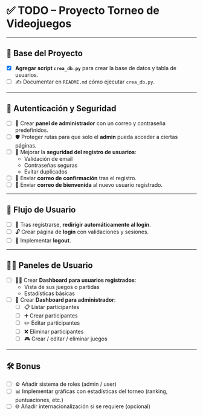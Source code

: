 # ✅ TODO – Proyecto Torneo de Videojuegos

---

## 📁 Base del Proyecto

- [X] **Agregar script `crea_db.py`** para crear la base de datos y tabla de usuarios.
- [ ] ✍️ Documentar en `README.md` cómo ejecutar `crea_db.py`.

---

## 🔐 Autenticación y Seguridad

- [ ] 🔑 Crear **panel de administrador** con un correo y contraseña predefinidos.
- [ ] 🛡️ Proteger rutas para que solo el **admin** pueda acceder a ciertas páginas.
- [ ] 🔐 Mejorar la **seguridad del registro de usuarios**:
  - Validación de email
  - Contraseñas seguras
  - Evitar duplicados
- [ ] 📧 Enviar **correo de confirmación** tras el registro.
- [ ] 💌 Enviar **correo de bienvenida** al nuevo usuario registrado.

---

## 🔁 Flujo de Usuario

- [ ] 🔄 Tras registrarse, **redirigir automáticamente al login**.
- [ ] 🔓 Crear página de **login** con validaciones y sesiones.
- [ ] 🚪 Implementar **logout**.

---

## 🧑‍💻 Paneles de Usuario

- [ ] 🧍‍♂️ Crear **Dashboard para usuarios registrados**:
  - Vista de sus juegos o partidas
  - Estadísticas básicas
- [ ] 👑 Crear **Dashboard para administrador**:
  - [ ] 📋 Listar participantes
  - [ ] ➕ Crear participantes
  - [ ] ✏️ Editar participantes
  - [ ] ❌ Eliminar participantes
  - [ ] 🎮 Crear / editar / eliminar juegos

---

## 🛠️ Bonus

- [ ] ⚙️ Añadir sistema de roles (admin / user)
- [ ] 📊 Implementar gráficas con estadísticas del torneo (ranking, puntuaciones, etc.)
- [ ] 🌐 Añadir internacionalización si se requiere (opcional)
